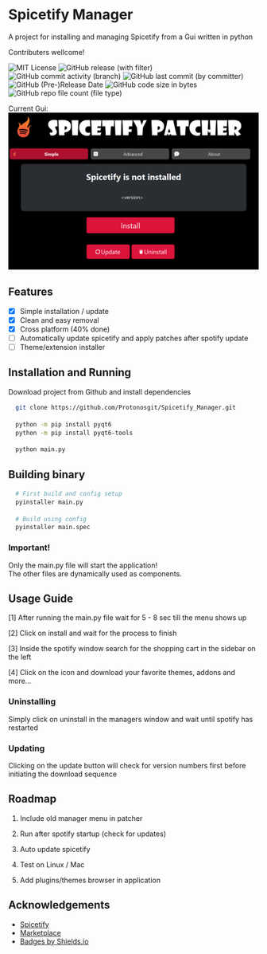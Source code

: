 # Spicetify Manager

A project for installing and managing Spicetify from a Gui written in python

Contributers wellcome!

![MIT License](https://badgen.net/badge/project/SpicyGreen)
![GitHub release (with filter)](https://img.shields.io/github/v/release/Protonosgit/Spicetify_Manager?filter=*alpha)
![GitHub commit activity (branch)](https://img.shields.io/github/commit-activity/t/Protonosgit/Spicetify_Manager)
![GitHub last commit (by committer)](https://img.shields.io/github/last-commit/Protonosgit/Spicetify_Manager)
![GitHub (Pre-)Release Date](https://img.shields.io/github/release-date-pre/Protonosgit/Spicetify_Manager)
![GitHub code size in bytes](https://img.shields.io/github/languages/code-size/Protonosgit/Spicetify_Manager)
![GitHub repo file count (file type)](https://img.shields.io/github/directory-file-count/Protonosgit/Spicetify_Manager)

Current Gui:
![Logo](/.ghres/preview.png)

## Features

- [x] Simple installation / update
- [x] Clean and easy removal
- [x] Cross platform (40% done)
- [ ] Automatically update spicetify and apply patches after spotify update
- [ ] Theme/extension installer

## Installation and Running

Download project from Github and install dependencies

```bash
  git clone https://github.com/Protonosgit/Spicetify_Manager.git

  python -m pip install pyqt6
  python -m pip install pyqt6-tools

  python main.py
```

## Building binary

```bash
  # First build and config setup
  pyinstaller main.py

  # Build using config
  pyinstaller main.spec

```

### Important!

Only the main.py file will start the application!  
The other files are dynamically used as components.

## Usage Guide

[1] After running the main.py file wait for 5 - 8 sec till the menu shows up

[2] Click on install and wait for the process to finish

[3] Inside the spotify window search for the shopping cart in the sidebar on the left

[4] Click on the icon and download your favorite themes, addons and more...

### Uninstalling

Simply click on uninstall in the managers window and wait until spotify has restarted

### Updating

Clicking on the update button will check for version numbers first before initiating the download sequence

## Roadmap

1. Include old manager menu in patcher

2. Run after spotify startup (check for updates)

3. Auto update spicetify

4. Test on Linux / Mac

5. Add plugins/themes browser in application

## Acknowledgements

- [Spicetify](https://spicetify.app/)
- [Marketplace](https://github.com/spicetify/spicetify-marketplace)
- [Badges by Shields.io](https://shields.io/)

